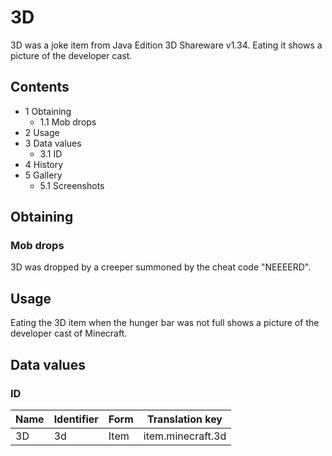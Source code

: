 # 3D
3D was a joke item from Java Edition 3D Shareware v1.34. Eating it shows a picture of the developer cast.

## Contents
- 1 Obtaining
	- 1.1 Mob drops
- 2 Usage
- 3 Data values
	- 3.1 ID
- 4 History
- 5 Gallery
	- 5.1 Screenshots

## Obtaining
### Mob drops
3D was dropped by a creeper summoned by the cheat code "NEEEERD".

## Usage
Eating the 3D item when the hunger bar was not full shows a picture of the developer cast of Minecraft.

## Data values
### ID
| Name | Identifier | Form | Translation key   |
|------|------------|------|-------------------|
| 3D   | 3d         | Item | item.minecraft.3d |


